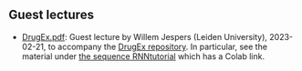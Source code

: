 ## Guest lectures

- [DrugEx.pdf](DrugEx.pdf): Guest lecture by Willem Jespers (Leiden University), 2023-02-21, to accompany the [DrugEx repository](https://github.com/CDDLeiden/DrugEx). In particular, see the material under [the sequence RNNtutorial](https://github.com/CDDLeiden/DrugEx/blob/master/tutorial/Sequence-RNN.ipynb) which has a Colab link.
